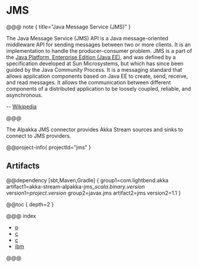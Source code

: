 # JMS

@@@ note { title="Java Message Service (JMS)" }

The Java Message Service (JMS) API is a Java message-oriented middleware API for sending messages between two or more clients. It is an implementation to handle the producer–consumer problem. JMS is a part of the [Java Platform, Enterprise Edition (Java EE)](https://docs.oracle.com/javaee/7/tutorial/jms-concepts001.htm#BNCDR), and was defined by a specification developed at Sun Microsystems, but which has since been guided by the Java Community Process. It is a messaging standard that allows application components based on Java EE to create, send, receive, and read messages. It allows the communication between different components of a distributed application to be loosely coupled, reliable, and asynchronous.

-- [Wikipedia](https://en.wikipedia.org/wiki/Java_Message_Service)

@@@

The Alpakka JMS connector provides Akka Stream sources and sinks to connect to JMS providers.

@@project-info{ projectId="jms" }

## Artifacts

@@dependency [sbt,Maven,Gradle] {
  group1=com.lightbend.akka
  artifact1=akka-stream-alpakka-jms_$scala.binary.version$
  version1=$project.version$
  group2=javax.jms
  artifact2=jms
  version2=1.1
}

@@toc { depth=2 }

@@@ index

* [p](producer.md)
* [c](consumer.md)
* [c](browse.md)
* [ibm](ibm-mq.md)

@@@
